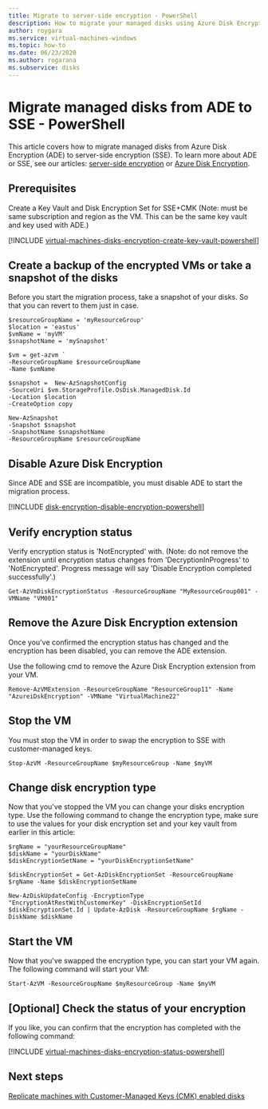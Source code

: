 ```yaml
---
title: Migrate to server-side encryption - PowerShell
description: How to migrate your managed disks using Azure Disk Encryption to server-side encryption using PowerShell.
author: roygara
ms.service: virtual-machines-windows
ms.topic: how-to
ms.date: 06/23/2020
ms.author: rogarana
ms.subservice: disks
---
```


# Migrate managed disks from ADE to SSE - PowerShell

This article covers how to migrate managed disks from Azure Disk Encryption (ADE) to server-side encryption (SSE). To learn more about ADE or SSE, see our articles: [server-side encryption](disk-encryption.md) or [Azure Disk Encryption](disk-encryption-overview.md).

## Prerequisites

Create a Key Vault and Disk Encryption Set for SSE+CMK  (Note: must be same subscription and region as the VM. This can be the same key vault and key used with ADE.) 

[!INCLUDE [virtual-machines-disks-encryption-create-key-vault-powershell](../../../includes/virtual-machines-disks-encryption-create-key-vault-powershell.md)]

## Create a backup of the encrypted VMs or take a snapshot of the disks 

Before you start the migration process, take a snapshot of your disks. So that you can revert to them just in case.

```azurepowershell
$resourceGroupName = 'myResourceGroup' 
$location = 'eastus' 
$vmName = 'myVM'
$snapshotName = 'mySnapshot'

$vm = get-azvm `
-ResourceGroupName $resourceGroupName 
-Name $vmName

$snapshot =  New-AzSnapshotConfig 
-SourceUri $vm.StorageProfile.OsDisk.ManagedDisk.Id 
-Location $location 
-CreateOption copy

New-AzSnapshot 
-Snapshot $snapshot 
-SnapshotName $snapshotName 
-ResourceGroupName $resourceGroupName
```

## Disable Azure Disk Encryption

Since ADE and SSE are incompatible, you must disable ADE to start the migration process.

[!INCLUDE [disk-encryption-disable-encryption-powershell](../../../includes/disk-encryption-disable-encryption-powershell.md)]

## Verify encryption status

Verify encryption status is 'NotEncrypted' with. (Note: do not remove the extension until encryption status changes from 'DecryptionInProgress' to 'NotEncrypted'. Progress message will say 'Disable Encryption completed successfully'.)

```azurepowershell
Get-AzVmDiskEncryptionStatus -ResourceGroupName "MyResourceGroup001" -VMName "VM001"
```

## Remove the Azure Disk Encryption extension 

Once you've confirmed the encryption status has changed and the encryption has been disabled, you can remove the ADE extension.

Use the following cmd to remove the Azure Disk Encryption extension from your VM.

```azurepowershell
Remove-AzVMExtension -ResourceGroupName "ResourceGroup11" -Name "AzureiDskEncryption" -VMName "VirtualMachine22"
```

## Stop the VM

You must stop the VM in order to swap the encryption to SSE with customer-managed keys.

```azurepowershell
Stop-AzVM -ResourceGroupName $myResourceGroup -Name $myVM
```

## Change disk encryption type

Now that you've stopped the VM you can change your disks encryption type. Use the following command to change the encryption type, make sure to use the values for your disk encryption set and your key vault from earlier in this article:

```azurepowershell
$rgName = "yourResourceGroupName"
$diskName = "yourDiskName"
$diskEncryptionSetName = "yourDiskEncryptionSetName"
 
$diskEncryptionSet = Get-AzDiskEncryptionSet -ResourceGroupName $rgName -Name $diskEncryptionSetName
 
New-AzDiskUpdateConfig -EncryptionType "EncryptionAtRestWithCustomerKey" -DiskEncryptionSetId $diskEncryptionSet.Id | Update-AzDisk -ResourceGroupName $rgName -DiskName $diskName
```

## Start the VM

Now that you've swapped the encryption type, you can start your VM again. The following command will start your VM:

```azurepowershell
Start-AzVM -ResourceGroupName $myResourceGroup -Name $myVM
```

## [Optional] Check the status of your encryption

If you like, you can confirm that the encryption has completed with the following command:

[!INCLUDE [virtual-machines-disks-encryption-status-powershell](../../../includes/virtual-machines-disks-encryption-status-powershell.md)]

## Next steps

[Replicate machines with Customer-Managed Keys (CMK) enabled disks](../../site-recovery/azure-to-azure-how-to-enable-replication-cmk-disks.md)